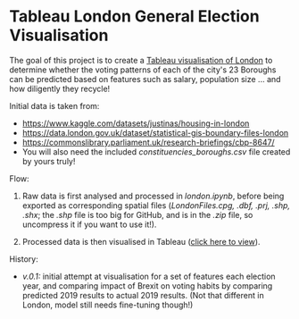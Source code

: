 
# Tableau London General Election Visualisation

The goal of this project is to create a [Tableau visualisation of London](https://public.tableau.com/shared/4HJPKQ94X?:display_count=n&:origin=viz_share_link) to determine whether the voting patterns of each of the city's 23 Boroughs can be predicted based on features such as salary, population size ... and how diligently they recycle!

Initial data is taken from:
- https://www.kaggle.com/datasets/justinas/housing-in-london
- https://data.london.gov.uk/dataset/statistical-gis-boundary-files-london
- https://commonslibrary.parliament.uk/research-briefings/cbp-8647/
- You will also need the included *constituencies_boroughs.csv* file created by yours truly!

Flow:
1. Raw data is first analysed and processed in *london.ipynb*, before being exported as corresponding spatial files (*LondonFiles.cpg, .dbf, .prj, .shp, .shx*; the *.shp* file is too big for GitHub, and is in the *.zip* file, so uncompress it if you want to use it!).

2. Processed data is then visualised in Tableau ([click here to view](https://public.tableau.com/shared/4HJPKQ94X?:display_count=n&:origin=viz_share_link)).

History:
- *v.0.1:* initial attempt at visualisation for a set of features each election year, and comparing impact of Brexit on voting habits by comparing predicted 2019 results to actual 2019 results. (Not that different in London, model still needs fine-tuning though!)

